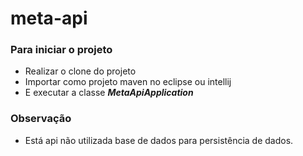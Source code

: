 # meta-api

### Para iniciar o projeto
  * Realizar o clone do projeto
  * Importar como projeto maven no eclipse ou intellij
  * E executar a classe <b><i>MetaApiApplication</i></b>

### Observação
 * Está api não utilizada base de dados para persistência de dados.
